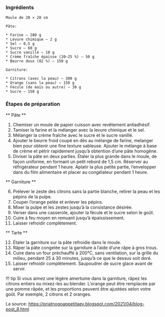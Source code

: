 ### Ingrédients
```
Moule de 20 × 20 cm

Pâte:

* Farine – 280 g
* Levure chimique – 2 g
* Sel – 0,5 g
* Sucre – 60 g
* Sucre vanillé – 10 g
* Crème fraîche épaisse (20–25 %) – 50 g
* Beurre doux (82 %) – 150 g

Garniture:

* Citrons (avec la peau) – 300 g
* Orange (sans la peau) – 150 g
* Fécule (de maïs ou autre) – 30 g
* Sucre – 150 g

```

### Étapes de préparation

** Pâte **

1. Chemiser un moule de papier cuisson avec revêtement antiadhésif.
2. Tamiser la farine et la mélanger avec la levure chimique et le sel.
3. Mélanger la crème fraîche avec le sucre et le sucre vanillé.
4. Ajouter le beurre froid coupé en dés au mélange de farine, melanger bien pour obtenir une fine texture sableuse. Ajouter le mélange à base de crème et pétrir rapidement jusqu’à obtention d’une pâte homogène.
5. Diviser la pâte en deux parties. Étaler la plus grande dans le moule, de façon uniforme, en formant un petit rebord de 1,5 cm. Réserver au réfrigérateur pendant 1 heure. Aplatir la plus petite partie, l’envelopper dans du film alimentaire et placer au congélateur pendant 1 heure.

** Garniture **

6. Prélever le zeste des citrons sans la partie blanche, retirer la peau et les pépins de la pulpe.
7. Couper l’orange pelée et enlever les pépins.
8. Mixer la pulpe et les zestes jusqu’à la consistance désirée.
9. Verser dans une casserole, ajouter la fécule et le sucre selon le goût.
10. Cuire à feu moyen en remuant jusqu’à épaississement.
11. Laisser refroidir complètement. 

** Tarte **

12. Étaler la garniture sur la pâte refroidie dans le moule.
13. Râper la pâte congelée sur la garniture à l’aide d’une râpe à gros trous.
14. Cuire dans un four préchauffé à 200°C, sans ventilation, sur la grille du milieu, pendant 25 à 30 minutes, jusqu’à ce que le dessus soit doré.
15. Laisser refroidir complètement. Saupoudrer de sucre glace avant de servir.


!!! tip
    Si vous aimez une légère amertume dans la garniture, râpez les citrons entiers ou mixez-les au blender.
    L’orange peut être remplacée par une pomme râpée, et les proportions peuvent être ajustées selon votre goût. Par exemple, 2 citrons et 2 oranges.


La source: https://priatnogoappetitaev.blogspot.com/2021/04/blog-post_8.html